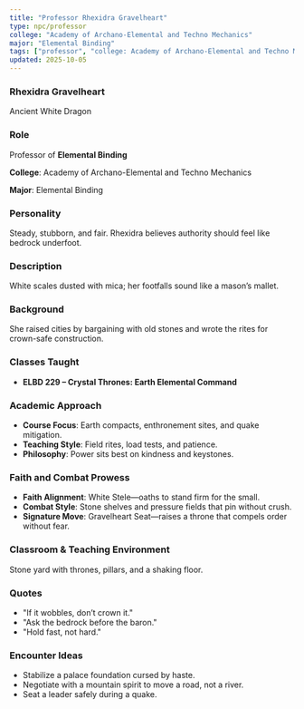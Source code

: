 ```yaml
---
title: "Professor Rhexidra Gravelheart"
type: npc/professor
college: "Academy of Archano-Elemental and Techno Mechanics"
major: "Elemental Binding"
tags: ["professor", "college: Academy of Archano-Elemental and Techno Mechanics", "major: Elemental Binding", "variant:white"]
updated: 2025-10-05
---
```

### Rhexidra Gravelheart

Ancient White Dragon

### Role

Professor of **Elemental Binding**

**College**: Academy of Archano-Elemental and Techno Mechanics

**Major**: Elemental Binding

### Personality

Steady, stubborn, and fair. Rhexidra believes authority should feel like bedrock underfoot.

### Description

White scales dusted with mica; her footfalls sound like a mason’s mallet.

### Background

She raised cities by bargaining with old stones and wrote the rites for crown-safe construction.

### Classes Taught

- **ELBD 229 – Crystal Thrones: Earth Elemental Command**



### Academic Approach

- **Course Focus**: Earth compacts, enthronement sites, and quake mitigation.
- **Teaching Style**: Field rites, load tests, and patience.
- **Philosophy**: Power sits best on kindness and keystones.

### Faith and Combat Prowess

- **Faith Alignment**: White Stele—oaths to stand firm for the small.
- **Combat Style**: Stone shelves and pressure fields that pin without crush.
- **Signature Move**: Gravelheart Seat—raises a throne that compels order without fear.

### Classroom & Teaching Environment

Stone yard with thrones, pillars, and a shaking floor.

### Quotes

- "If it wobbles, don’t crown it."
- "Ask the bedrock before the baron."
- "Hold fast, not hard."

### Encounter Ideas

- Stabilize a palace foundation cursed by haste.
- Negotiate with a mountain spirit to move a road, not a river.
- Seat a leader safely during a quake.
